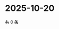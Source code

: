 # 2025-10-20

共 0 条

<!-- BEGIN ZHIHUVIDEO -->
<!-- 最后更新时间 Mon Oct 20 2025 08:57:09 GMT+0800 (China Standard Time) -->

<!-- END ZHIHUVIDEO -->
